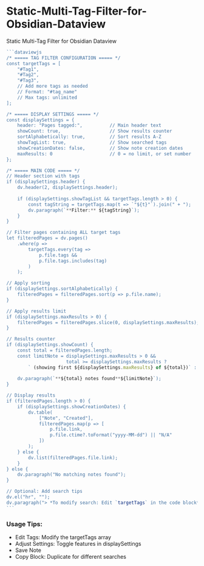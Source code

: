 # Static-Multi-Tag-Filter-for-Obsidian-Dataview
Static Multi-Tag Filter for Obsidian Dataview

````js
```dataviewjs
/* ===== TAG FILTER CONFIGURATION ===== */
const targetTags = [
    "#Tag1", 
    "#Tag2",
    "#Tag3", 
    // Add more tags as needed
    // Format: "#tag_name"
    // Max tags: unlimited
];

/* ===== DISPLAY SETTINGS ===== */
const displaySettings = {
    header: "Pages tagged:",          // Main header text
    showCount: true,                  // Show results counter
    sortAlphabetically: true,         // Sort results A-Z
    showTagList: true,                // Show searched tags
    showCreationDates: false,         // Show note creation dates
    maxResults: 0                     // 0 = no limit, or set number
};

/* ===== MAIN CODE ===== */
// Header section with tags
if (displaySettings.header) {
    dv.header(2, displaySettings.header);
    
    if (displaySettings.showTagList && targetTags.length > 0) {
        const tagString = targetTags.map(t => `"${t}"`).join(" + ");
        dv.paragraph(`**Filter:** ${tagString}`);
    }
}

// Filter pages containing ALL target tags
let filteredPages = dv.pages()
    .where(p => 
        targetTags.every(tag => 
            p.file.tags && 
            p.file.tags.includes(tag)
        )
    );

// Apply sorting
if (displaySettings.sortAlphabetically) {
    filteredPages = filteredPages.sort(p => p.file.name);
}

// Apply results limit
if (displaySettings.maxResults > 0) {
    filteredPages = filteredPages.slice(0, displaySettings.maxResults);
}

// Results counter
if (displaySettings.showCount) {
    const total = filteredPages.length;
    const limitNote = displaySettings.maxResults > 0 && 
                      total >= displaySettings.maxResults ?
        ` (showing first ${displaySettings.maxResults} of ${total})` : "";
    
    dv.paragraph(`**${total} notes found**${limitNote}`);
}

// Display results
if (filteredPages.length > 0) {
    if (displaySettings.showCreationDates) {
        dv.table(
            ["Note", "Created"],
            filteredPages.map(p => [
                p.file.link,
                p.file.ctime?.toFormat("yyyy-MM-dd") || "N/A"
            ])
        );
    } else {
        dv.list(filteredPages.file.link);
    }
} else {
    dv.paragraph("No matching notes found");
}

// Optional: Add search tips
dv.el("hr", "");
dv.paragraph("> *To modify search: Edit `targetTags` in the code block*");
```
````


### Usage Tips:

- Edit Tags: Modify the targetTags array
- Adjust Settings: Toggle features in displaySettings
- Save Note
- Copy Block: Duplicate for different searches

